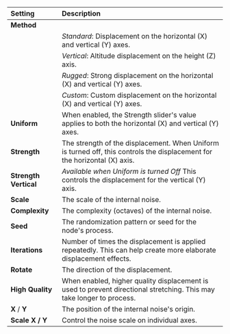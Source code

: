 | Setting               | Description                                                                                                              |
| :-------------------- | :----------------------------------------------------------------------------------------------------------------------- |
| **Method**            |
|                       | *Standard*: Displacement on the horizontal (X) and vertical (Y) axes.                                                    |
|                       | *Vertical*: Altitude displacement on the height (Z) axis.                                                                |
|                       | *Rugged*: Strong displacement on the horizontal (X) and vertical (Y) axes.                                               |
|                       | *Custom*: Custom displacement on the horizontal (X) and vertical (Y) axes.                                               |
| **Uniform**           | When enabled, the Strength slider's value applies to both the horizontal (X) and vertical (Y) axes.                      |
| **Strength**          | The strength of the displacement. When Uniform is turned off, this controls the displacement for the horizontal (X) axis.|
| **Strength Vertical** | *Available when Uniform is turned Off*  This controls the displacement for the vertical (Y) axis.                        |
| **Scale**             | The scale of the internal noise.                                                                                         |
| **Complexity**        | The complexity (octaves) of the internal noise.                                                                          |
| **Seed**              | The randomization pattern or seed for the node's process.                                                                |
| **Iterations**        | Number of times the displacement is applied repeatedly. This can help create more elaborate displacement effects.        |
| **Rotate**            | The direction of the displacement.                                                                                       |
| **High Quality**      | When enabled, higher quality displacement is used to prevent directional stretching. This may take longer to process.    |
| **X** / **Y**         | The position of the internal noise's origin.                                                                             |
| **Scale X / Y**       | Control the noise scale on individual axes.                                                                              |